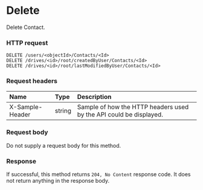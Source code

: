 # Delete

Delete Contact.
### HTTP request
```http
DELETE /users/<objectId>/Contacts/<Id>
DELETE /drives/<id>/root/createdByUser/Contacts/<Id>
DELETE /drives/<id>/root/lastModifiedByUser/Contacts/<Id>

```
### Request headers
| Name       | Type | Description|
|:---------------|:--------|:----------|
| X-Sample-Header  | string  | Sample of how the HTTP headers used by the API could be displayed.|

### Request body
Do not supply a request body for this method.


### Response
If successful, this method returns `204, No Content` response code. It does not return anything in the response body.


<!-- uuid: 136d49df-fe5e-4b6a-8786-f25caf8c353c
2015-10-09 16:04:04 UTC -->